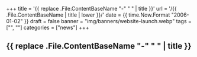+++
title = '{{ replace .File.ContentBaseName "-" " " | title }}'
url = '/{{ .File.ContentBaseName | title | lower }}/'
date = {{ time.Now.Format "2006-01-02" }}
draft = false
banner = "img/banners/website-launch.webp"
tags = ["", ""]
categories = ["news"]
+++
## {{ replace .File.ContentBaseName "-" " " | title }} ##